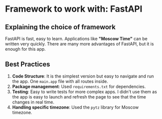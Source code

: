 # Framework to work with: FastAPI

## Explaining the choice of framework
FastAPI is fast, easy to learn. Applications like **"Moscow Time"** can be written very quickly. There are many more advantages of FastAPI, but it is enough for this app.

## Best Practices
1. **Code Structure**: It is the simplest version but easy to navigate and run the app. One `main.app` file with all routes inside.
2. **Package management**: Used `requirements.txt` for dependencies.
3. **Testing**: Easy to write tests for more complex apps. I didn't use them as the app is easy to launch and refresh the page to see that the time changes in real time.
4. **Handling specific timezone**: Used the `pytz` library for Moscow timezone.